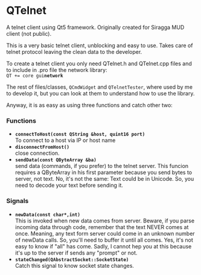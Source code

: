 # QTelnet
A telnet client using Qt5 framework. Originally created for Siragga MUD client (not public).

This is a very basic telnet client, unblocking and easy to use.
Takes care of telnet protocol leaving the clean data to the developer.

To create a telnet client you only need QTelnet.h and QTelnet.cpp files and to
include in .pro file the network library:  
`QT += core gui`__`network`__

The rest of files/classes, `QCmdWidget` and `QTelnetTester`, where used by me to develop
it, but you can look at them to understand how to use the library.

Anyway, it is as easy as using three functions and catch other two:

### Functions
  * __`connectToHost(const QString &host, quint16 port)`__  
    To connect to a host via IP or host name
  * __`disconnectFromHost()`__  
    close connection.
  * __`sendData(const QByteArray &ba)`__  
    send data (commands, if you prefer) to the telnet server.
    This funcion requires a QByteArray in his first parameter because you send
    bytes to server, not text. No, it's not the same: Text could be in Unicode.
    So, you need to decode your text before sending it.

### Signals
  * __`newData(const char*,int)`__  
    This is invoked when new data comes from server.
    Beware, if you parse incoming data through code, remember that
    the text NEVER comes at once. Meaning, any text form server could
    come in an unknown number of newData calls. So, you'll need to buffer
    it until all comes. Yes, it's not easy to know if "all" has come.
    Sadly, I cannot hep you at this because it's up to the server if
    sends any "prompt" or not.
  * __`stateChanged(QAbstractSocket::SocketState)`__  
    Catch this signal to know socket state changes.
